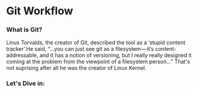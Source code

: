 # Git Workflow

### What is Git? 

Linus Torvalds, the creator of Git, described the tool as a ‘stupid content tracker’.He said, “…you can just see git as a filesystem — it’s content-addressable, and it has a notion of versioning, but I really really designed it coming at the problem from the viewpoint of a filesystem person…” That's not suprising after all he was the creator of Linux Kernel. 


### Let's Dive in: 
